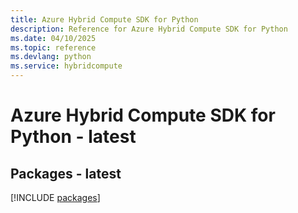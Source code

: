 ```yaml
---
title: Azure Hybrid Compute SDK for Python
description: Reference for Azure Hybrid Compute SDK for Python
ms.date: 04/10/2025
ms.topic: reference
ms.devlang: python
ms.service: hybridcompute
---
```

# Azure Hybrid Compute SDK for Python - latest
## Packages - latest
[!INCLUDE [packages](hybrid-compute-index.md)]